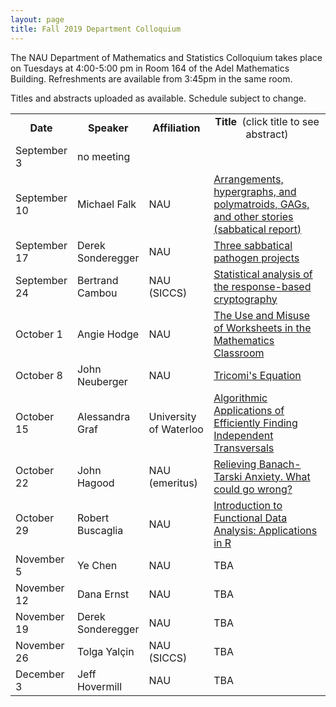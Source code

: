 ```yaml
---
layout: page
title: Fall 2019 Department Colloquium
---
```


The NAU Department of Mathematics and Statistics Colloquium takes place on Tuesdays at 4:00-5:00 pm in Room 164 of the Adel Mathematics Building. Refreshments are available from 3:45pm in the same room.

Titles and abstracts uploaded as available.  Schedule subject to change.

<table width="100%" align="center">
<tbody>
<tr>
<td width="15%">
<center>
  <b>Date</b>
</center></td>

<td width="20%">
<center>
  <b>Speaker</b>
</center></td>

<td>
<center>
  <b>Affiliation</b>
</center></td>

<td>
<center>
  <b>Title&nbsp;</b> (click title to see abstract)
</center></td>
</tr>

<tr>
<td>September 3</td>
<td>no meeting</td>
<td></td>
<td></td>
</tr>

<tr>
<td>September 10</td>
<td>Michael Falk</td>
<td>NAU</td>
<td><a href="{{ site.baseurl }}/colloquium_files/ColloquiumFlyer_190910.pdf">Arrangements, hypergraphs, and polymatroids,  GAGs, and other stories (sabbatical report)</a></td>
</tr>

<tr>
<td>September 17</td>
<td>Derek Sonderegger</td>
<td>NAU</td>
<td><a href="{{ site.baseurl }}/colloquium_files/ColloquiumFlyer_190917.pdf">Three sabbatical pathogen projects</a></td>
</tr>

<tr>
<td>September 24</td>
<td>Bertrand Cambou</td>
<td>NAU (SICCS)</td>
<td><a href="{{ site.baseurl }}/colloquium_files/ColloquiumFlyer_190924.pdf">Statistical analysis of the response-based cryptography</a></td>
</tr>

<tr>
<td>October 1</td>
<td>Angie Hodge</td>
<td>NAU</td>
<td><a href="{{ site.baseurl }}/colloquium_files/ColloquiumFlyer_191001.pdf">The Use and Misuse of Worksheets in the Mathematics Classroom</a>
</td>
</tr>

<tr>
<td>October 8</td>
<td>John Neuberger</td>
<td>NAU</td>
<td><a href="{{ site.baseurl }}/colloquium_files/ColloquiumFlyer_191008.pdf">Tricomi's Equation</a></td>
</tr>

<tr>
<td>October 15</td>
<td>Alessandra Graf</td>
<td>University of Waterloo</td>
<td><a href="{{ site.baseurl }}/colloquium_files/ColloquiumFlyer_191015.pdf">Algorithmic Applications of Efficiently Finding Independent Transversals</a></td>
</tr>

<tr>
<td>October 22</td>
<td>John Hagood</td>
<td>NAU (emeritus)</td>
<td><a href="{{ site.baseurl }}/colloquium_files/ColloquiumFlyer_191022.pdf">Relieving Banach-Tarski Anxiety.  What could go wrong?</a></td>
</tr>

<tr>
<td>October 29</td>
<td>Robert Buscaglia</td>
<td>NAU</td>
<td><a href="{{ site.baseurl }}/colloquium_files/ColloquiumFlyer_191029.pdf">Introduction to Functional Data Analysis: Applications in R</a></td>
</tr>

<tr>
<td>November 5</td>
<td>Ye Chen</td>
<td>NAU</td>
<td>TBA</td>
</tr>

<tr>
<td>November 12</td>
<td>Dana Ernst</td>
<td>NAU</td>
<td>TBA</td>
</tr>

<tr>
<td>November 19</td>
<td>Derek Sonderegger</td>
<td>NAU</td>
<td>TBA</td>
</tr>

<tr>
<td>November 26</td>
<td>Tolga Yalçin</td>
<td>NAU (SICCS)</td>
<td>TBA</td>
</tr>

<tr>
<td>December 3</td>
<td>Jeff Hovermill</td>
<td>NAU</td>
<td>TBA</td>
</tr>


</tbody>
</table>
